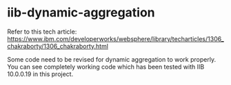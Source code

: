# iib-dynamic-aggregation

Refer to this tech article: https://www.ibm.com/developerworks/websphere/library/techarticles/1306_chakraborty/1306_chakraborty.html

Some code need to be revised for dynamic aggregation to work properly. You can see completely working code which has been tested with IIB 10.0.0.19 in this project.
